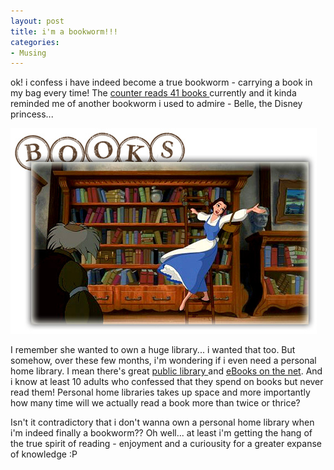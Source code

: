 ```yaml
---
layout: post
title: i'm a bookworm!!!
categories:
- Musing
---
```


ok! i confess i have indeed become a true bookworm - carrying a book in my bag every time! The [counter reads 41 books ](http://share.sweska.net/category/book-reviews/)currently and it kinda reminded me of another bookworm i used to admire - Belle, the Disney princess...

![](/img/belle_books.jpg)

I remember she wanted to own a huge library... i wanted that too. But somehow, over these few months, i'm wondering if i even need a personal home library. I mean there's great [public library ](http://www.nlb.gov.sg/CPMS.portal;jsessionid=ptFXGkhLVG1GLm90M2ySpWvtzvz8FBrjXL4pKSLCNZ1qXgtsk4nr!1050510697?_nfpb=true&_pageLabel=Home)and [eBooks on the net](http://www.gutenberg.org/wiki/Main_Page). And i know at least 10 adults who confessed that they spend on books but never read them! Personal home libraries takes up space and more importantly how many time will we actually read a book more than twice or thrice?

Isn't it contradictory that i don't wanna own a personal home library when i'm indeed finally a bookworm?? Oh well... at least i'm getting the hang of the true spirit of reading - enjoyment and a curiousity for a greater expanse of knowledge :P
